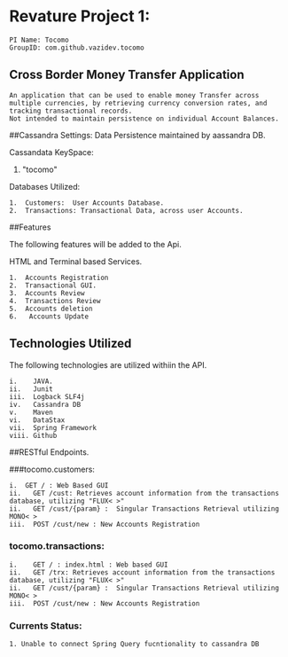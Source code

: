 # Revature Project 1: 
    PI Name: Tocomo
    GroupID: com.github.vazidev.tocomo

## Cross Border Money Transfer Application
    An application that can be used to enable money Transfer across multiple currencies, by retrieving currency conversion rates, and tracking transactional records.
    Not intended to maintain persistence on individual Account Balances.




##Cassandra Settings:
Data Persistence maintained by aassandra DB.

 Cassandata KeySpace:
 
   1.  "tocomo"

  Databases Utilized:
  
    1.  Customers:  User Accounts Database.
    2.  Transactions: Transactional Data, across user Accounts.

##Features

The following features will be added to the Api.

HTML and Terminal based Services.
  
    1.  Accounts Registration
    2.  Transactional GUI.
    3.  Accounts Review
    4.  Transactions Review
    5.  Accounts deletion
    6.   Accounts Update
    


## Technologies Utilized
The following technologies are utilized withiin the API.

    i.    JAVA.
    ii.   Junit
    iii.  Logback SLF4j
    iv.   Cassandra DB
    v.    Maven
    vi.   DataStax
    vii.  Spring Framework
    viii. Github

##RESTful Endpoints.

###tocomo.customers:

    i.  GET / : Web Based GUI
    ii.   GET /cust: Retrieves account information from the transactions database, utilizing "FLUX< >"
    ii.   GET /cust/{param} :  Singular Transactions Retrieval utilizing MONO< > 
    iii.  POST /cust/new : New Accounts Registration
  
 ### tocomo.transactions:
    i.    GET / : index.html : Web based GUI
    ii.   GET /trx: Retrieves account information from the transactions database, utilizing "FLUX< >" 
    ii.   GET /cust/{param} :  Singular Transactions Retrieval utilizing MONO< > 
    iii.  POST /cust/new : New Accounts Registration
  
  
  ### Currents Status:
    1. Unable to connect Spring Query fucntionality to cassandra DB
